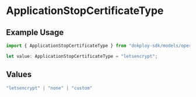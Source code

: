 # ApplicationStopCertificateType

## Example Usage

```typescript
import { ApplicationStopCertificateType } from "dokploy-sdk/models/operations";

let value: ApplicationStopCertificateType = "letsencrypt";
```

## Values

```typescript
"letsencrypt" | "none" | "custom"
```
